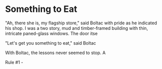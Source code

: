 # Something to Eat

"Ah, there she is, my flagship store," said Boltac with pride as he indicated his shop.  I was a two story, mud and timber-framed building with thin, intricate paned-glass windows. The door itse


"Let's get you something to eat," said Boltac

With Boltac, the lessons never seemed to stop. A 

Rule #1 - 